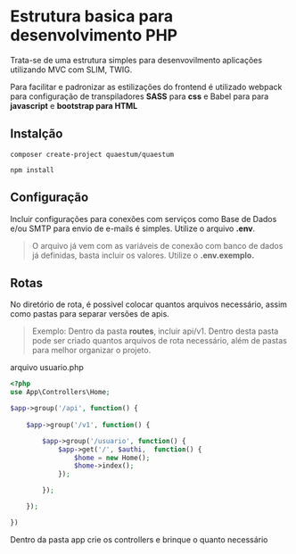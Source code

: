 # Estrutura basica para desenvolvimento PHP

Trata-se de uma estrutura simples para desenvovilmento aplicações utilizando MVC com SLIM, TWIG.

Para facilitar e padronizar as estilizações do frontend é utilizado webpack para configuração de transpiladores __SASS__ para __css__ e Babel para para __javascript__ e __bootstrap para HTML__

## Instalção 
```
composer create-project quaestum/quaestum

npm install
```

## Configuração

Incluir configurações para conexões com serviços como Base de Dados e/ou SMTP para envio de e-mails é simples.
Utilize o arquivo __.env__.
>O arquivo já vem com as variáveis de conexão com banco de dados já definidas, basta incluir os valores. Utilize o __.env.exemplo.__ 

## Rotas
No diretório de rota, é possivel colocar quantos arquivos necessário, assim como pastas para separar versões de apis.

>Exemplo: Dentro da pasta __routes__, incluir api/v1. Dentro desta pasta pode ser criado quantos arquivos de rota necessário, além de pastas para melhor organizar o projeto. 


arquivo usuario.php
```PHP
<?php
use App\Controllers\Home;

$app->group('/api', function() {
    
    $app->group('/v1', function() {

        $app->group('/usuario', function() {
            $app->get('/', $authi,  function() {
                $home = new Home();
                $home->index();
            });

        });

    });

})

```

Dentro da pasta app crie os controllers e brinque o quanto necessário
